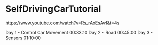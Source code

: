 # SelfDrivingCarTutorial

https://www.youtube.com/watch?v=Rs_rAxEsAvI&t=4s

Day 1 - Control Car Movement 00:33:10
Day 2 - Road 00:45:00
Day 3 - Sensors 01:10:00
